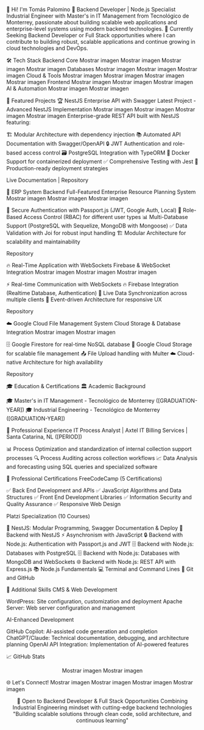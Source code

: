 👋 Hi! I'm Tomás Palomino
🚀 Backend Developer | Node.js Specialist
Industrial Engineer with Master's in IT Management from Tecnológico de Monterrey, passionate about building scalable web applications and enterprise-level systems using modern backend technologies.
🎯 Currently Seeking
Backend Developer or Full Stack opportunities where I can contribute to building robust, scalable applications and continue growing in cloud technologies and DevOps.

🛠️ Tech Stack
Backend Core
Mostrar imagen
Mostrar imagen
Mostrar imagen
Mostrar imagen
Databases
Mostrar imagen
Mostrar imagen
Mostrar imagen
Cloud & Tools
Mostrar imagen
Mostrar imagen
Mostrar imagen
Mostrar imagen
Frontend
Mostrar imagen
Mostrar imagen
Mostrar imagen
AI & Automation
Mostrar imagen
Mostrar imagen

🌟 Featured Projects
🏆 NestJS Enterprise API with Swagger
Latest Project - Advanced NestJS Implementation
Mostrar imagen
Mostrar imagen
Mostrar imagen
Mostrar imagen
Enterprise-grade REST API built with NestJS featuring:

🏗️ Modular Architecture with dependency injection
📚 Automated API Documentation with Swagger/OpenAPI
🔒 JWT Authentication and role-based access control
🗃️ PostgreSQL Integration with TypeORM
🐳 Docker Support for containerized deployment
✅ Comprehensive Testing with Jest
🚀 Production-ready deployment strategies

Live Documentation | Repository

🏢 ERP System Backend
Full-Featured Enterprise Resource Planning System
Mostrar imagen
Mostrar imagen
Mostrar imagen

🔐 Secure Authentication with Passport.js (JWT, Google Auth, Local)
👥 Role-Based Access Control (RBAC) for different user types
📊 Multi-Database Support (PostgreSQL with Sequelize, MongoDB with Mongoose)
✅ Data Validation with Joi for robust input handling
🏗️ Modular Architecture for scalability and maintainability

Repository

🔥 Real-Time Application with WebSockets
Firebase & WebSocket Integration
Mostrar imagen
Mostrar imagen
Mostrar imagen

⚡ Real-time Communication with WebSockets
🔥 Firebase Integration (Realtime Database, Authentication)
📱 Live Data Synchronization across multiple clients
🎯 Event-driven Architecture for responsive UX

Repository

☁️ Google Cloud File Management System
Cloud Storage & Database Integration
Mostrar imagen
Mostrar imagen

🗄️ Google Firestore for real-time NoSQL database
📁 Google Cloud Storage for scalable file management
📤 File Upload handling with Multer
☁️ Cloud-native Architecture for high availability

Repository

🎓 Education & Certifications
🏛️ Academic Background

🎓 Master's in IT Management - Tecnológico de Monterrey ([GRADUATION-YEAR])
🎓 Industrial Engineering - Tecnológico de Monterrey ([GRADUATION-YEAR])

💼 Professional Experience
IT Process Analyst | Axtel IT Billing Services | Santa Catarina, NL ([PERIOD])

📊 Process Optimization and standardization of internal collection support processes
🔍 Process Auditing across collection workflows
📈 Data Analysis and forecasting using SQL queries and specialized software

📜 Professional Certifications
FreeCodeCamp (5 Certifications)

✅ Back End Development and APIs
✅ JavaScript Algorithms and Data Structures
✅ Front End Development Libraries
✅ Information Security and Quality Assurance
✅ Responsive Web Design

Platzi Specialization (10 Courses)

🚀 NestJS: Modular Programming, Swagger Documentation & Deploy
🚀 Backend with NestJS
⚡ Asynchronism with JavaScript
🔒 Backend with Node.js: Authentication with Passport.js and JWT
🗄️ Backend with Node.js: Databases with PostgreSQL
🗄️ Backend with Node.js: Databases with MongoDB and WebSockets
🌐 Backend with Node.js: REST API with Express.js
📚 Node.js Fundamentals
💻 Terminal and Command Lines
🔧 Git and GitHub


🔧 Additional Skills
CMS & Web Development

WordPress: Site configuration, customization and deployment
Apache Server: Web server configuration and management

AI-Enhanced Development

GitHub Copilot: AI-assisted code generation and completion
ChatGPT/Claude: Technical documentation, debugging, and architecture planning
OpenAI API Integration: Implementation of AI-powered features


📈 GitHub Stats
<div align="center">
Mostrar imagen
Mostrar imagen
</div>

🌐 Let's Connect!
Mostrar imagen
Mostrar imagen
Mostrar imagen
Mostrar imagen

<div align="center">
🎯 Open to Backend Developer & Full Stack Opportunities
Combining Industrial Engineering mindset with cutting-edge backend technologies
"Building scalable solutions through clean code, solid architecture, and continuous learning"
</div>

